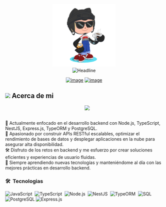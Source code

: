 <div align="center">
    <img src="https://raw.githubusercontent.com/AhmedFathyDev/AhmedFathyDev/main/GitHub.png" alt="GitHub Octocat Drinking a Cup of Coffee" height="200">
</div>
<div align="center">
    <img src="https://readme-typing-svg.herokuapp.com?color=%236FDA44&size=32&center=true&vCenter=true&width=600&height=50&lines=Hola+Soy++Facundo+%F0%9F%91%8B;Back-End+Developer;" alt="Headline" />
</div>

<div align="center">

[![image](https://img.shields.io/badge/LinkedIn-0077B5?style=for-the-badge&logo=linkedin&logoColor=white)](https://www.linkedin.com/in/facundo-martinez-b650a8231/)
[![image](https://img.shields.io/badge/Instagram-E4405F?style=for-the-badge&logo=instagram&logoColor=white)](https://www.instagram.com/facumar04/)

  
</div>

## <picture><img src = "https://github.com/7oSkaaa/7oSkaaa/blob/main/Images/about_me.gif?raw=true" width = 50px></picture> Acerca de mi

<picture> <img align="right" src="https://github.com/7oSkaaa/7oSkaaa/blob/main/Images/Right_Side.gif?raw=true" width = 250px></picture>

<br><br>

🌱 Actualmente enfocado en el desarrollo backend con  Node.js, TypeScript, NestJS, Express.js, TypeORM y PostgreSQL.
<br>
🔭 Apasionado por construir APIs RESTful escalables, optimizar el rendimiento de bases de datos y desplegar aplicaciones en la nube para asegurar alta 
disponibilidad.
<br>
🛠️ Disfruto de los retos en backend y me esfuerzo por crear soluciones eficientes y experiencias de usuario fluidas.
<br>
🚀 Siempre aprendiendo nuevas tecnologías y manteniéndome al día con las mejores prácticas en desarrollo backend.
<br>


### 🛠 &nbsp;Tecnologias

![JavaScript](https://img.shields.io/badge/-JavaScript-05122A?style=flat&logo=javascript)&nbsp;
![TypeScript](https://img.shields.io/badge/-TypeScript-05122A?style=flat&logo=typescript)&nbsp;
![Node.js](https://img.shields.io/badge/-Node.js-05122A?style=flat&logo=node.js)&nbsp;
![NestJS](https://img.shields.io/badge/-NestJS-05122A?style=flat&logo=nestjs&logoColor=E0234E)&nbsp;
![TypeORM](https://img.shields.io/badge/-TypeORM-05122A?style=flat&logo=typeorm&logoColor=00B4B6)&nbsp;
![SQL](https://img.shields.io/badge/-SQL-05122A?style=flat&logo=sqlite)&nbsp;
![PostgreSQL](https://img.shields.io/badge/-PostgreSQL-05122A?style=flat&logo=postgresql&logoColor=336791)
![Express.js](https://img.shields.io/badge/-Express.js-05122A?style=flat&logo=express)&nbsp;

